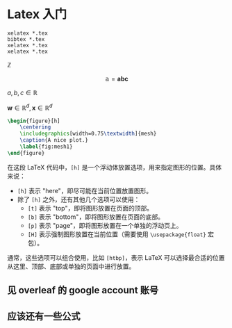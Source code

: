 # Latex 入门

``` shell
xelatex *.tex
bibtex *.tex
xelatex *.tex
xelatex *.tex
```

$\mathbb{Z}$

$$
 \mathbb{a}  =  \mathbf{abc} 
$$

$a,b,c \in \mathbb{R}$

$\mathbf{w} \in \mathbb{R}^{d}, \mathbf{x} \in \mathbb{R}^d$

``` latex
\begin{figure}[h]
    \centering
    \includegraphics[width=0.75\textwidth]{mesh}
    \caption{A nice plot.}
    \label{fig:mesh1}
\end{figure}
```

在这段 LaTeX 代码中，`[h]` 是一个浮动体放置选项，用来指定图形的位置。具体来说：

- `[h]` 表示 "here"，即尽可能在当前位置放置图形。
- 除了 `[h]` 之外，还有其他几个选项可以使用：
  - `[t]` 表示 "top"，即将图形放置在页面的顶部。
  - `[b]` 表示 "bottom"，即将图形放置在页面的底部。
  - `[p]` 表示 "page"，即将图形放置在一个单独的浮动页上。
  - `[H]` 表示强制图形放置在当前位置（需要使用 `\usepackage{float}` 宏包）。

通常，这些选项可以组合使用，比如 `[htbp]`，表示 LaTeX 可以选择最合适的位置从这里、顶部、底部或单独的页面中进行放置。

## 见 overleaf 的 google account 账号


## 应该还有一些公式